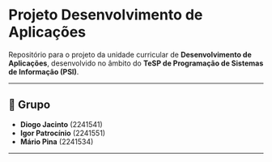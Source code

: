 # Projeto Desenvolvimento de Aplicações

Repositório para o projeto da unidade curricular de **Desenvolvimento de Aplicações**, desenvolvido no âmbito do **TeSP de Programação de Sistemas de Informação (PSI)**.

---

## 👥 Grupo

- **Diogo Jacinto** (2241541)  
- **Igor Patrocínio** (2241551)  
- **Mário Pina** (2241534)  

---
